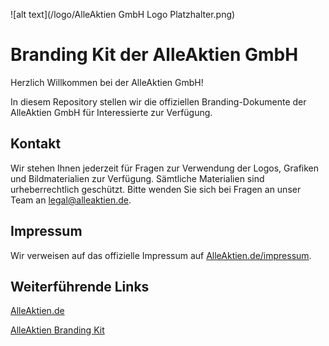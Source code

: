 ![alt text](/logo/AlleAktien GmbH Logo Platzhalter.png)

# Branding Kit der AlleAktien GmbH

Herzlich Willkommen bei der AlleAktien GmbH!

In diesem Repository stellen wir die offiziellen Branding-Dokumente der AlleAktien GmbH für Interessierte zur Verfügung.

## Kontakt
Wir stehen Ihnen jederzeit für Fragen zur Verwendung der Logos, Grafiken und Bildmaterialien zur Verfügung. Sämtliche Materialien sind urheberrechtlich geschützt. Bitte wenden Sie sich bei Fragen an unser Team an legal@alleaktien.de.

## Impressum
Wir verweisen auf das offizielle Impressum auf [AlleAktien.de/impressum](https://www.alleaktien.de/impressum).

## Weiterführende Links

[AlleAktien.de](https://www.alleaktien.de)

[AlleAktien Branding Kit](https://www.alleaktien.de/alleaktien-branding-kit-logos-marke)


